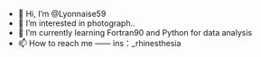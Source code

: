 - 👋 Hi, I’m @Lyonnaise59
- 👀 I’m interested in photograph..
- 🌱 I’m currently learning Fortran90 and Python for data analysis
- 📫 How to reach me —— ins：_rhinesthesia

<!---
Lyonnaise59/Lyonnaise59 is a ✨ special ✨ repository because its `README.md` (this file) appears on your GitHub profile.
You can click the Preview link to take a look at your changes.
--->
